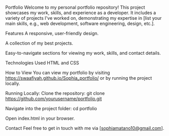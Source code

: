 Portfolio
Welcome to my personal portfolio repository! This project showcases my work, skills, and experience as a developer. It includes a variety of projects I've worked on, demonstrating my expertise in [list your main skills, e.g., web development, software engineering, design, etc.].

Features
A responsive, user-friendly design.

A collection of my best projects.

Easy-to-navigate sections for viewing my work, skills, and contact details.

Technologies Used
HTML and CSS



How to View
You can view my portfolio by visiting https://swaafiyah.github.io/Sophia_portfolio/ or by running the project locally.

Running Locally:
Clone the repository:
git clone https://github.com/yourusername/portfolio.git

Navigate into the project folder:
cd portfolio

Open index.html in your browser.

Contact
Feel free to get in touch with me via [sophiamatano10@gmail.com].
